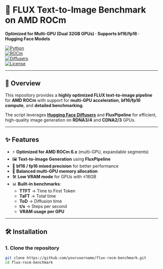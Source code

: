 # 🚀 FLUX Text-to-Image Benchmark on AMD ROCm  
**Optimized for Multi-GPU (Dual 32GB GPUs) · Supports bf16/fp16 · Hugging Face Models**

[![Python](https://img.shields.io/badge/Python-3.10%2B-blue)](https://www.python.org/)  
[![ROCm](https://img.shields.io/badge/AMD-ROCm_6.x-red)](https://rocmdocs.amd.com/)  
[![Diffusers](https://img.shields.io/badge/HuggingFace-Diffusers-yellow)](https://huggingface.co/docs/diffusers)  
[![License](https://img.shields.io/badge/license-MIT-green)](LICENSE)

---

## 📌 Overview
This repository provides a **highly optimized FLUX text-to-image pipeline** for **AMD ROCm** with support for **multi-GPU acceleration**, **bf16/fp16 compute**, and **detailed benchmarking**.  

The script leverages **[Hugging Face Diffusers](https://huggingface.co/docs/diffusers)** and **FluxPipeline** for efficient, high-quality image generation on **RDNA3/4** and **CDNA2/3** GPUs.

---

## ✨ Features
- ⚡ **Optimized for AMD ROCm 6.x** (multi-GPU, expandable segments)
- 🖼️ **Text-to-Image Generation** using **FluxPipeline**
- 🧠 **bf16 / fp16 mixed precision** for better performance
- 🔀 **Balanced multi-GPU memory allocation**
- 🛠️ **Low VRAM mode** for GPUs with ≤16GB
- 📊 **Built-in benchmarks**:
  - **TTFT** → Time to First Token
  - **TaFT** → Total time
  - **ToD** → Diffusion time
  - **t/s** → Steps per second
  - **VRAM usage per GPU**

---

## 🛠️ Installation

### 1. Clone the repository
```bash
git clone https://github.com/yourusername/flux-rocm-benchmark.git
cd flux-rocm-benchmark
